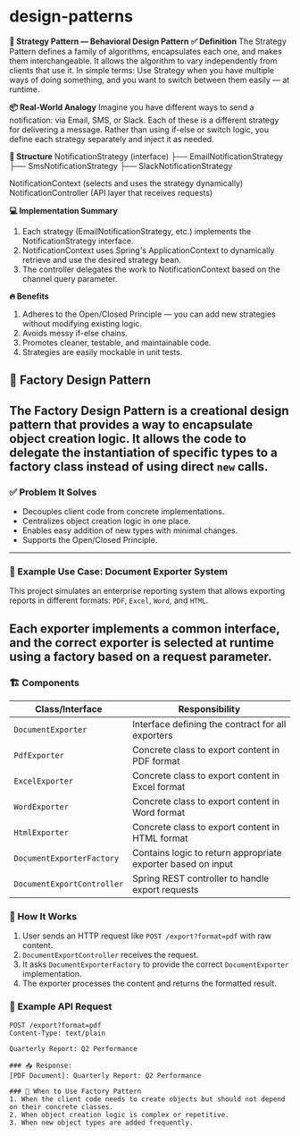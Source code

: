 # design-patterns

**🧩 Strategy Pattern — Behavioral Design Pattern**
**✅ Definition**
The Strategy Pattern defines a family of algorithms, encapsulates each one, and makes them interchangeable. It allows the algorithm to vary independently from clients that use it.
In simple terms: Use Strategy when you have multiple ways of doing something, and you want to switch between them easily — at runtime.

**📦 Real-World Analogy**
Imagine you have different ways to send a notification: via Email, SMS, or Slack. Each of these is a different strategy for delivering a message. Rather than using if-else or switch logic, you define each strategy separately and inject it as needed.

**🧱 Structure**
NotificationStrategy (interface)
├── EmailNotificationStrategy
├── SmsNotificationStrategy
├── SlackNotificationStrategy

NotificationContext (selects and uses the strategy dynamically)
NotificationController (API layer that receives requests)

**💻 Implementation Summary**
1. Each strategy (EmailNotificationStrategy, etc.) implements the NotificationStrategy interface.
2. NotificationContext uses Spring's ApplicationContext to dynamically retrieve and use the desired strategy bean.
3. The controller delegates the work to NotificationContext based on the channel query parameter.

**🔥 Benefits**
1. Adheres to the Open/Closed Principle — you can add new strategies without modifying existing logic.
2. Avoids messy if-else chains.
3. Promotes cleaner, testable, and maintainable code.
4. Strategies are easily mockable in unit tests.


## 🧩 Factory Design Pattern

The Factory Design Pattern is a creational design pattern that provides a way to encapsulate object creation logic. It allows the code to delegate the instantiation of specific types to a factory class instead of using direct `new` calls.
---
### ✅ Problem It Solves

- Decouples client code from concrete implementations.
- Centralizes object creation logic in one place.
- Enables easy addition of new types with minimal changes.
- Supports the Open/Closed Principle.
---
### 📖 Example Use Case: Document Exporter System

This project simulates an enterprise reporting system that allows exporting reports in different formats: `PDF`, `Excel`, `Word`, and `HTML`.

Each exporter implements a common interface, and the correct exporter is selected at runtime using a factory based on a request parameter.
---
### 🏗️ Components

| Class/Interface             | Responsibility                                             |
|----------------------------|------------------------------------------------------------|
| `DocumentExporter`         | Interface defining the contract for all exporters          |
| `PdfExporter`              | Concrete class to export content in PDF format             |
| `ExcelExporter`            | Concrete class to export content in Excel format           |
| `WordExporter`             | Concrete class to export content in Word format            |
| `HtmlExporter`             | Concrete class to export content in HTML format            |
| `DocumentExporterFactory`  | Contains logic to return appropriate exporter based on input |
| `DocumentExportController` | Spring REST controller to handle export requests           |

### 🔁 How It Works

1. User sends an HTTP request like `POST /export?format=pdf` with raw content.
2. `DocumentExportController` receives the request.
3. It asks `DocumentExporterFactory` to provide the correct `DocumentExporter` implementation.
4. The exporter processes the content and returns the formatted result.

### 🚀 Example API Request

```http
POST /export?format=pdf
Content-Type: text/plain

Quarterly Report: Q2 Performance

### 📥 Response:
[PDF Document]: Quarterly Report: Q2 Performance

### 🧠 When to Use Factory Pattern
1. When the client code needs to create objects but should not depend on their concrete classes.
2. When object creation logic is complex or repetitive.
3. When new object types are added frequently.

